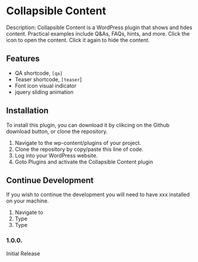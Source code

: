 # Collapsible Content

Description: Collapsible Content is a WordPress plugin that shows and hdes content. Practical examples include Q&As, FAQs, hints, and more. Click the icon to open the content. Click it again to hide the content.  

## Features

- QA shortcode, `[qa]`
- Teaser shortcode, `[teaser`]
- Font icon visual indicator
- jquery sliding animation


## Installation

To install this plugin, you can download it by clikcing on the Github download button, or clone the repository. 

1. Navigate to the wp-content/plugins of your project.
2. Clone the repository by copy/paste this line of code. 
3. Log into your WordPress website.
4. Goto Plugins and activate the Collapsible Content plugin

## Continue Development
If you wish to continue the development you will need to have xxx installed on your machine.

1. Navigate to
2. Type 
3. Type 
### 1.0.0.

Initial Release